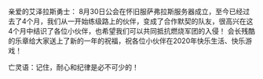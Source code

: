 亲爱的艾泽拉斯勇士：
8月30日<Fight Club>公会在怀旧服萨弗拉斯服务器成立，至今已经过去了4个月，我们从一开始练级路上的伙伴，变成了合作默契的队友，很高兴在这4个月中结识了各位小伙伴，也希望我们可以共同抵抗燃烧军团的入侵！
会长残酷的乐章给大家送上了新的一年的祝福，祝各位小伙伴在2020年快乐生活、快乐游戏！

亡灵语：记住，耐心和纪律是必不可少的！

